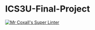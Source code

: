 # ICS3U-Final-Project

[![Mr Coxall's Super Linter](https://github.com/joannesanthosh/ICS3U-Final-Project/workflows/Mr%20Coxall's%20Super%20Linter/badge.svg)](https://github.com/joannesanthosh/ICS3U-Final-Project/actions/)
